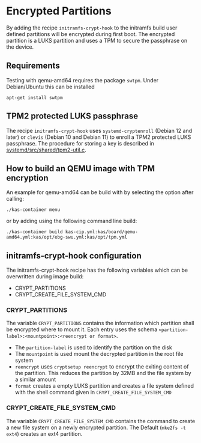 # Encrypted Partitions

By adding the recipe `initramfs-crypt-hook` to the initramfs build user defined partitions will be
encrypted during first boot. The encrypted partition is a LUKS partition and uses a TPM to secure the
passphrase on the device.

## Requirements

Testing with qemu-amd64 requires the package `swtpm`. Under Debian/Ubuntu this can be installed

``` shell
apt-get install swtpm
```

## TPM2 protected LUKS passphrase

The recipe `initramfs-crypt-hook` uses `systemd-cryptenroll` (Debian 12 and later)
or `clevis` (Debian 10 and Debian 11) to enroll a TPM2 protected LUKS passphrase.
The procedure for storing a key is described in [systemd/src/shared/tpm2-util.c](https://github.com/systemd/systemd/blob/0254e4d66af7aa893b31b2326335ded5dde48b51/src/shared/tpm2-util.c#L1395).

## How to build an QEMU image with TPM encryption
An example for qemu-amd64 can be build with by selecting the option after calling:

```
./kas-container menu
```
or by adding using the following command line build:

```
./kas-container build kas-cip.yml:kas/board/qemu-amd64.yml:kas/opt/ebg-swu.yml:kas/opt/tpm.yml
```
## initramfs-crypt-hook configuration

The initramfs-crypt-hook recipe has the following variables which can be overwritten during image build:
- CRYPT_PARTITIONS
- CRYPT_CREATE_FILE_SYSTEM_CMD

### CRYPT_PARTITIONS

The variable `CRYPT_PARTITIONS` contains the information which partition shall be encrypted where to mount it.
Each entry uses the schema `<partition-label>:<mountpoint>:<reencrypt or format>`.
- The `partition-label` is used to identify the partition on the disk
- The `mountpoint` is used mount the decrypted partition in the root file system
- `reencrypt` uses `cryptsetup reencrypt` to encrypt the exiting content of the partition. This reduces the partition by 32MB and the file system by a similar amount
- `format` creates a empty LUKS partition and creates a file system defined with the shell command given in `CRYPT_CREATE_FILE_SYSTEM_CMD`

### CRYPT_CREATE_FILE_SYSTEM_CMD

The variable `CRYPT_CREATE_FILE_SYSTEM_CMD` contains the command to create a new file system on a newly
encrypted partition. The Default (`mke2fs -t ext4`) creates an ext4 partition.
